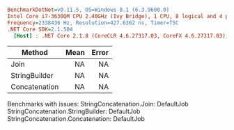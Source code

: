 ``` ini

BenchmarkDotNet=v0.11.5, OS=Windows 8.1 (6.3.9600.0)
Intel Core i7-3630QM CPU 2.40GHz (Ivy Bridge), 1 CPU, 8 logical and 4 physical cores
Frequency=2338436 Hz, Resolution=427.6362 ns, Timer=TSC
.NET Core SDK=2.1.504
  [Host] : .NET Core 2.1.8 (CoreCLR 4.6.27317.03, CoreFX 4.6.27317.03), 64bit RyuJIT


```
|        Method | Mean | Error |
|-------------- |-----:|------:|
|          Join |   NA |    NA |
| StringBuilder |   NA |    NA |
| Concatenation |   NA |    NA |

Benchmarks with issues:
  StringConcatenation.Join: DefaultJob
  StringConcatenation.StringBuilder: DefaultJob
  StringConcatenation.Concatenation: DefaultJob
